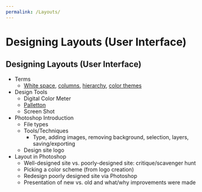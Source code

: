 ```yaml
---
permalink: /Layouts/
---
```

# Designing Layouts (User Interface)

## Designing Layouts (User Interface)
- Terms 
  - <a href="https://1stwebdesigner.com/beautiful-whitespace-web-design/">White space</a>, <a href="https://www.smashingmagazine.com/2017/12/building-better-ui-designs-layout-grids/">columns</a>, <a href="https://www.woodst.com/web-design-development/hierarchy-web-site-design/">hierarchy</a>, <a href="https://paletton.com/#uid=1000u0kllllaFw0g0qFqFg0w0aF">color themes</a>
- Design Tools
  - Digital Color Meter
  - <a href="https://paletton.com/#uid=1000u0kllllaFw0g0qFqFg0w0aF">Palletton</a>
  - Screen Shot
- Photoshop Introduction
  - File types
  - Tools/Techniques
    - Type, adding images, removing background, selection, layers, saving/exporting
  - Design site logo
- Layout in Photoshop
  - Well-designed site vs. poorly-designed site: critique/scavenger hunt
  - Picking a color scheme (from logo creation)
  - Redesign poorly designed site via Photoshop
  - Presentation of new vs. old and what/why improvements were made

